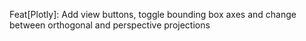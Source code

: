 Feat[Plotly]: Add view buttons, toggle bounding box axes and change between orthogonal and perspective projections
